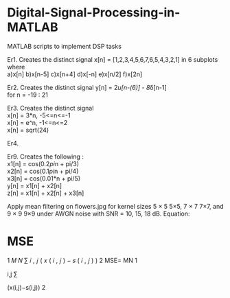 # Digital-Signal-Processing-in-MATLAB
MATLAB scripts to implement DSP tasks

Er1. Creates the distinct signal x[n] = [1,2,3,4,5,6,7,6,5,4,3,2,1] in 6 subplots where  
a)x[n] b)x[n-5] c)x[n+4] d)x[-n] e)x[n/2] f)x[2n]  
  
Er2. Creates the distinct signal y[n] = 2*u[n-(6)] - 8*δ[n-1]  
for n = -19 : 21  
  
Er3. Creates the distinct signal  
 x[n] = 3*n, -5<=n<=-1  
 x[n] = e^n, -1<=n<=2  
 x[n] = sqrt(24)  
  
Er4. 






 Er9. Creates the following :  
 x1[n] = cos(0.2*pi*n + pi/3)  
 x2[n] = cos(0.1*pi*n + pi/4)  
 x3[n] = cos(0.01*n + pi/5)  
 y[n] = x1[n] + x2[n]  
 z[n] = x1[n] + x2[n] + x3[n]  

  

  Apply mean filtering on flowers.jpg for kernel sizes 
5
×
5
5×5, 
7
×
7
7×7, and 
9
×
9
9×9 under AWGN noise with SNR = 10, 15, 18 dB.
Equation:

MSE
=
1
𝑀
𝑁
∑
𝑖
,
𝑗
(
𝑥
(
𝑖
,
𝑗
)
−
𝑠
(
𝑖
,
𝑗
)
)
2
MSE=
MN
1
	​

i,j
∑
	​

(x(i,j)−s(i,j))
2
